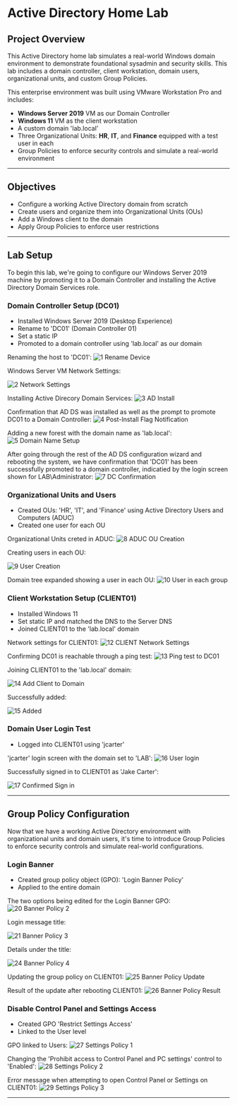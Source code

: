 # Active Directory Home Lab

## Project Overview
This Active Directory home lab simulates a real-world Windows domain environment to demonstrate foundational sysadmin and security skills. This lab includes a domain controller, client workstation, domain users, organizational units, and custom Group Policies.

This enterprise environment was built using VMware Workstation Pro and includes:
- **Windows Server 2019** VM as our Domain Controller
- **Windows 11** VM as the client workstation
- A custom domain 'lab.local'
- Three Organizational Units: **HR**, **IT**, and **Finance** equipped with a test user in each
- Group Policies to enforce security controls and simulate a real-world environment

---

## Objectives
- Configure a working Active Directory domain from scratch
- Create users and organize them into Organizational Units (OUs)
- Add a Windows client to the domain
- Apply Group Policies to enforce user restrictions

---

## Lab Setup
To begin this lab, we're going to configure our Windows Server 2019 machine by promoting it to a Domain Controller and installing the Active Directory Domain Services role.

### Domain Controller Setup (DC01)
- Installed Windows Server 2019 (Desktop Experience)
- Rename to 'DC01' (Domain Controller 01)
- Set a static IP
- Promoted to a domain controller using 'lab.local' as our domain

Renaming the host to 'DC01': ![1  Rename Device](https://github.com/user-attachments/assets/31c50761-32a0-42ff-bcfd-d978cc49d7ec)

Windows Server VM Network Settings: 

![2  Network Settings](https://github.com/user-attachments/assets/c4c32dc2-ecfa-4674-b1fa-92c043604f79)

Installing Active Direcory Domain Services: ![3  AD Install](https://github.com/user-attachments/assets/413c0ed1-99eb-4362-8dcc-0e97eb514e44)

Confirmation that AD DS was installed as well as the prompt to promote DC01 to a Domain Controller: ![4  Post-Install Flag Notification](https://github.com/user-attachments/assets/795b88bd-c30c-4c7b-9721-fd4b8e893247)

Adding a new forest with the domain name as 'lab.local': ![5  Domain Name Setup](https://github.com/user-attachments/assets/3ba69452-e78f-4e5e-995d-b29d0635135d)

After going through the rest of the AD DS configuration wizard and rebooting the system, we have confirmation that 'DC01' has been successfully promoted to a domain controller, indicatied by the login screen shown for LAB\\Administrator: ![7  DC Confirmation](https://github.com/user-attachments/assets/16f3f12f-35fc-4cc0-859f-b5087676ee58)

### Organizational Units and Users
- Created OUs: 'HR', 'IT', and 'Finance' using Active Directory Users and Computers (ADUC)
- Created one user for each OU

Organizational Units creted in ADUC: ![8  ADUC OU Creation](https://github.com/user-attachments/assets/5ecd5546-5cc3-42ee-85eb-f5aa6fd7500d)

Creating users in each OU: 

![9  User Creation](https://github.com/user-attachments/assets/b733fd36-bc25-46c5-8794-0b1d4d2b6765)

Domain tree expanded showing a user in each OU: ![10  User in each group](https://github.com/user-attachments/assets/3fc3b5e4-3483-4b0a-9120-6d4fba7c948e)


### Client Workstation Setup (CLIENT01)
- Installed Windows 11
- Set static IP and matched the DNS to the Server DNS
- Joined CLIENT01 to the 'lab.local' domain

Network settings for CLIENT01: ![12  CLIENT Network Settings](https://github.com/user-attachments/assets/6a58cf1c-3e8a-40c7-936f-7d0be09eb5b5)

Confirming DC01 is reachable through a ping test: ![13  Ping test to DC01](https://github.com/user-attachments/assets/ea133652-bc2e-48a6-b972-8274d7837051)

Joining CLIENT01 to the 'lab.local' domain: 

![14  Add Client to Domain](https://github.com/user-attachments/assets/bad7068d-202a-4bf1-8050-286ae8cdbdcf)

Successfully added: 

![15  Added](https://github.com/user-attachments/assets/60081d1b-383a-44f5-9256-956d6267083d)

### Domain User Login Test
- Logged into CLIENT01 using 'jcarter'

'jcarter' login screen with the domain set to 'LAB': ![16  User login](https://github.com/user-attachments/assets/62b715e9-2df5-4507-8f71-05291619e347)


Successfully signed in to CLIENT01 as 'Jake Carter': 

![17  Confirmed Sign in](https://github.com/user-attachments/assets/e73cd0eb-266e-46d5-9a6e-3c90014ffd81)


---

## Group Policy Configuration

Now that we have a working Active Directory environment with organizational units and domain users, it's time to introduce Group Policies to enforce security controls and simulate real-world configurations. 

### Login Banner
- Created group policy object (GPO): 'Login Banner Policy'
- Applied to the entire domain

The two options being edited for the Login Banner GPO: ![20  Banner Policy 2](https://github.com/user-attachments/assets/e29c848c-c233-439d-9d7b-e70328ced302)

Login message title:

![21  Banner Policy 3](https://github.com/user-attachments/assets/4035e8d3-e9df-4c84-a24e-257e9536bb7e)

Details under the title:

![24  Banner Policy 4](https://github.com/user-attachments/assets/326feab7-4707-4c9d-97fc-cca9e6887cbd)

Updating the group policy on CLIENT01: ![25  Banner Policy Update](https://github.com/user-attachments/assets/0766ef14-3dca-4add-a865-86aa688d94e4)

Result of the update after rebooting CLIENT01: ![26  Banner Policy Result](https://github.com/user-attachments/assets/9feaa9e8-381d-48ea-98a5-609fb2c889bb)


### Disable Control Panel and Settings Access
- Created GPO 'Restrict Settings Access'
- Linked to the User level

GPO linked to Users: ![27  Settings Policy 1](https://github.com/user-attachments/assets/e2a1dca2-6bc7-4bf4-b25c-af9bd3000097)

Changing the 'Prohibit access to Control Panel and PC settings' control to 'Enabled': ![28  Settings Policy 2](https://github.com/user-attachments/assets/f3a4d26a-2f34-495a-808d-6fe74fa28960)

Error message when attempting to open Control Panel or Settings on CLIENT01: ![29  Settings Policy 3](https://github.com/user-attachments/assets/a1d5bb9a-e13b-4690-a65b-a3d708f9e45a)

---



